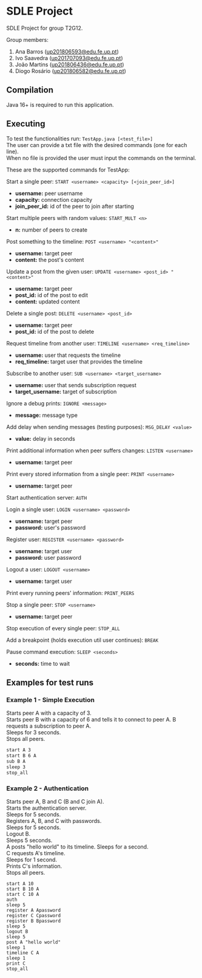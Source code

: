 # SDLE Project

SDLE Project for group T2G12.

Group members:

1. Ana Barros (up201806593@edu.fe.up.pt)
2. Ivo Saavedra (up201707093@edu.fe.up.pt)
3. João Martins (up201806436@edu.fe.up.pt)
4. Diogo Rosário (up201806582@edu.fe.up.pt)


## Compilation
Java 16+ is required to run this application.  


## Executing
To test the functionalities run: `TestApp.java [<test_file>]`  
The user can provide a txt file with the desired commands (one for each line).  
When no file is provided the user must input the commands on the terminal.  

These are the supported commands for TestApp:

Start a single peer: `START <username> <capacity> [<join_peer_id>]`
- **username:** peer username
- **capacity:** connection capacity
- **join_peer_id:** id of the peer to join after starting

Start multiple peers with random values: `START_MULT <n>`
- **n:** number of peers to create

Post something to the timeline: `POST <username> "<content>"`
- **username:** target peer
- **content:** the post's content

Update a post from the given user: `UPDATE <username> <post_id> "<content>"`
- **username:** target peer
- **post_id:** id of the post to edit
- **content:** updated content

Delete a single post: `DELETE <username> <post_id>`
- **username:** target peer
- **post_id:** id of the post to delete

Request timeline from another user: `TIMELINE <username> <req_timeline>`
- **username:** user that requests the timeline
- **req_timeline:** target user that provides the timeline

Subscribe to another user: `SUB <username> <target_username>`
- **username:** user that sends subscription request
- **target_username:** target of subscription

Ignore a debug prints: `IGNORE <message>`
- **message:** message type 

Add delay when sending messages (testing purposes): `MSG_DELAY <value>`
- **value:** delay in seconds

Print additional information when peer suffers changes: `LISTEN <username>`
- **username:** target peer

Print every stored information from a single peer: `PRINT <username>`
- **username:** target peer

Start authentication server: `AUTH`

Login a single user: `LOGIN <username> <password>`
- **username:** target peer
- **password:** user's password

Register user: `REGISTER <username> <password>`
- **username:** target user
- **password:** user password

Logout a user: `LOGOUT <username>`
- **username:** target user

Print every running peers' information: `PRINT_PEERS`

Stop a single peer: `STOP <username>`
- **username:** target peer

Stop execution of every single peer: `STOP_ALL`

Add a breakpoint (holds execution util user continues): `BREAK`

Pause command execution: `SLEEP <seconds>`
- **seconds:** time to wait


## Examples for test runs
### Example 1 - Simple Execution
Starts peer A with a capacity of 3.  
Starts peer B with a capacity of 6 and tells it to connect to peer A.
B requests a subscription to peer A.  
Sleeps for 3 seconds.  
Stops all peers.

```markdown
start A 3
start B 6 A
sub B A
sleep 3
stop_all
```

### Example 2 - Authentication
Starts peer A, B and C (B and C join A).  
Starts the authentication server.  
Sleeps for 5 seconds.  
Registers A, B, and C with passwords.  
Sleeps for 5 seconds.  
Logout B.  
Sleeps 5 seconds.  
A posts "hello world" to its timeline. 
Sleeps for a second.  
C requests A's timeline.  
Sleeps for 1 second.  
Prints C's information.  
Stops all peers.

```
start A 10
start B 10 A
start C 10 A
auth
sleep 5
register A Apassword
register C Cpassword
register B Bpassword
sleep 5
logout B
sleep 5
post A "hello world"
sleep 1
timeline C A
sleep 1
print C
stop_all
```





